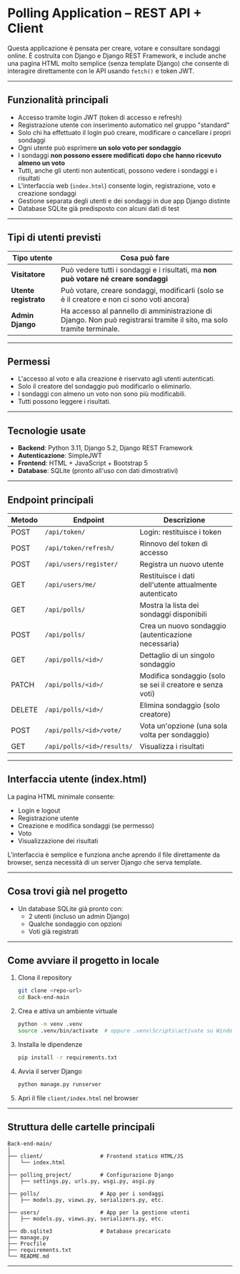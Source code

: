 # Polling Application – REST API + Client

Questa applicazione è pensata per creare, votare e consultare sondaggi online. È costruita con Django e Django REST Framework, e include anche una pagina HTML molto semplice (senza template Django) che consente di interagire direttamente con le API usando `fetch()` e token JWT.

---

## Funzionalità principali

- Accesso tramite login JWT (token di accesso e refresh)
- Registrazione utente con inserimento automatico nel gruppo "standard"
- Solo chi ha effettuato il login può creare, modificare o cancellare i propri sondaggi
- Ogni utente può esprimere **un solo voto per sondaggio**
- I sondaggi **non possono essere modificati dopo che hanno ricevuto almeno un voto**
- Tutti, anche gli utenti non autenticati, possono vedere i sondaggi e i risultati
- L'interfaccia web (`index.html`) consente login, registrazione, voto e creazione sondaggi
- Gestione separata degli utenti e dei sondaggi in due app Django distinte
- Database SQLite già predisposto con alcuni dati di test

---

## Tipi di utenti previsti

| Tipo utente           | Cosa può fare                                                                                                        |
| --------------------- | -------------------------------------------------------------------------------------------------------------------- |
| **Visitatore**        | Può vedere tutti i sondaggi e i risultati, ma **non può votare né creare sondaggi**                                  |
| **Utente registrato** | Può votare, creare sondaggi, modificarli (solo se è il creatore e non ci sono voti ancora)                           |
| **Admin Django**      | Ha accesso al pannello di amministrazione di Django. Non può registrarsi tramite il sito, ma solo tramite terminale. |

---

## Permessi

- L'accesso al voto e alla creazione è riservato agli utenti autenticati.
- Solo il creatore del sondaggio può modificarlo o eliminarlo.
- I sondaggi con almeno un voto non sono più modificabili.
- Tutti possono leggere i risultati.

---

## Tecnologie usate

- **Backend**: Python 3.11, Django 5.2, Django REST Framework
- **Autenticazione**: SimpleJWT
- **Frontend**: HTML + JavaScript + Bootstrap 5
- **Database**: SQLite (pronto all'uso con dati dimostrativi)

---

## Endpoint principali

| Metodo | Endpoint                   | Descrizione                                               |
| ------ | -------------------------- | --------------------------------------------------------- |
| POST   | `/api/token/`              | Login: restituisce i token                                |
| POST   | `/api/token/refresh/`      | Rinnovo del token di accesso                              |
| POST   | `/api/users/register/`     | Registra un nuovo utente                                  |
| GET    | `/api/users/me/`           | Restituisce i dati dell'utente attualmente autenticato    |
| GET    | `/api/polls/`              | Mostra la lista dei sondaggi disponibili                  |
| POST   | `/api/polls/`              | Crea un nuovo sondaggio (autenticazione necessaria)       |
| GET    | `/api/polls/<id>/`         | Dettaglio di un singolo sondaggio                         |
| PATCH  | `/api/polls/<id>/`         | Modifica sondaggio (solo se sei il creatore e senza voti) |
| DELETE | `/api/polls/<id>/`         | Elimina sondaggio (solo creatore)                         |
| POST   | `/api/polls/<id>/vote/`    | Vota un'opzione (una sola volta per sondaggio)            |
| GET    | `/api/polls/<id>/results/` | Visualizza i risultati                                    |

---

## Interfaccia utente (index.html)

La pagina HTML minimale consente:

- Login e logout
- Registrazione utente
- Creazione e modifica sondaggi (se permesso)
- Voto
- Visualizzazione dei risultati

L’interfaccia è semplice e funziona anche aprendo il file direttamente da browser, senza necessità di un server Django che serva template.

---

## Cosa trovi già nel progetto

- Un database SQLite già pronto con:
  - 2 utenti (incluso un admin Django)
  - Qualche sondaggio con opzioni
  - Voti già registrati

---

## Come avviare il progetto in locale

1. Clona il repository

   ```bash
   git clone <repo-url>
   cd Back-end-main
   ```

2. Crea e attiva un ambiente virtuale

   ```bash
   python -m venv .venv
   source .venv/bin/activate  # oppure .venv\Scripts\activate su Windows
   ```

3. Installa le dipendenze

   ```bash
   pip install -r requirements.txt
   ```

4. Avvia il server Django

   ```bash
   python manage.py runserver
   ```

5. Apri il file `client/index.html` nel browser

---

## Struttura delle cartelle principali

```
Back-end-main/
│
├── client/                  # Frontend statico HTML/JS
│   └── index.html
│
├── polling_project/         # Configurazione Django
│   ├── settings.py, urls.py, wsgi.py, asgi.py
│
├── polls/                   # App per i sondaggi
│   ├── models.py, views.py, serializers.py, etc.
│
├── users/                   # App per la gestione utenti
│   ├── models.py, views.py, serializers.py, etc.
│
├── db.sqlite3               # Database precaricato
├── manage.py
├── Procfile
├── requirements.txt
└── README.md
```

---
